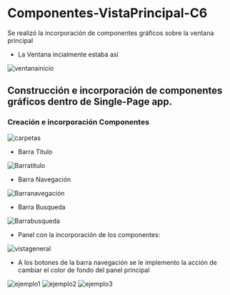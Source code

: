 # Componentes-VistaPrincipal-C6

Se realizó la incorporación de componentes gráficos sobre la ventana principal 

* La Ventana incialmente estaba así 

![ventanainicio](link)

## Construcción e incorporación de componentes gráficos dentro de Single-Page app.

### Creación e incorporación Componentes

![carpetas](link)

* Barra Titulo

![Barratitulo](link)

* Barra Navegación

![Barranavegación](link)

* Barra Busqueda

![Barrabusqueda](link)

* Panel con la incorporación de los componentes:

![vistageneral](link)

* A los botones de la barra navegación se le implemento la acción de cambiar el color de fondo del panel principal 

![ejemplo1](link)
![ejemplo2](link)
![ejemplo3](link)